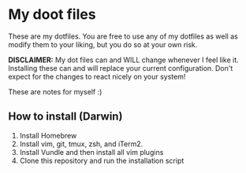 # My doot files

These are my dotfiles. You are free to use any of my dotfiles as well as modify them to your liking, but you do so at your own risk.

**DISCLAIMER:** My dot files can and WILL change whenever I feel like it. Installing these can and will replace your current configuration. Don't expect for the changes to react nicely on your system!

These are notes for myself :)

## How to install (Darwin)
1. Install Homebrew
2. Install vim, git, tmux, zsh, and iTerm2.
3. Install Vundle and then install all vim plugins
4. Clone this repository and run the installation script
